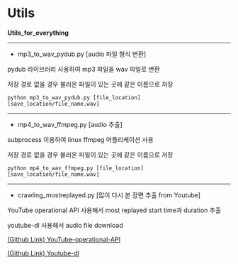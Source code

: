 # Utils

**Utils_for_everything**

****
* mp3_to_wav_pydub.py [audio 파일 형식 변환]

pydub 라이브러리 사용하여 mp3 파일을 wav 파일로 변환

저장 경로 없을 경우 불러온 파일이 있는 곳에 같은 이름으로 저장

```
python mp3_to_wav_pydub.py [file_location] [save_location/file_name.wav]
```
****
* mp4_to_wav_ffmpeg.py [audio 추출]

subprocess 이용하여 linux ffmpeg 어플리케이션 사용

저장 경로 없을 경우 불러온 파일이 있는 곳에 같은 이름으로 저장

```
python mp4_to_wav_ffmpeg.py [file_location] [save_location/file_name.wav]
```
****
* crawling_mostreplayed.py [많이 다시 본 장면 추출 from Youtube]

YouTube operational API 사용해서 most replayed start time과 duration 추출

youtube-dl 사용해서 audio file download

[(Github Link) YouTube-operational-API](https://github.com/Benjamin-Loison/YouTube-operational-dfdfasf)

[(Github Link) Youtube-dl](https://github.com/ytdl-org/youtube-dl)
